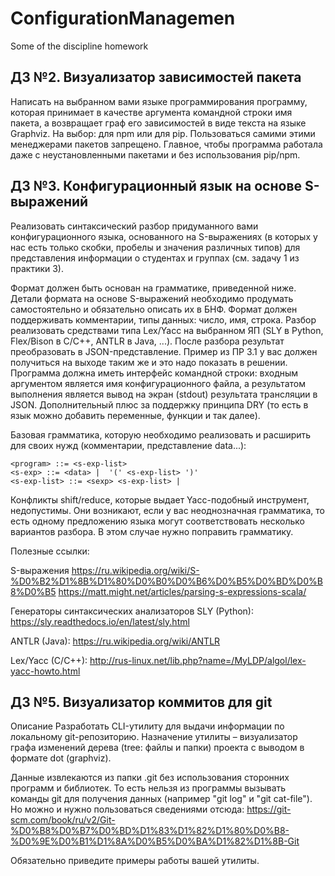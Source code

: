 # ConfigurationManagemen
Some of the discipline homework

## ДЗ №2. Визуализатор зависимостей пакета
Написать на выбранном вами языке программирования программу, которая принимает в качестве аргумента командной строки имя пакета, а возвращает граф его зависимостей в виде текста на языке Graphviz. На выбор: для npm или для pip. Пользоваться самими этими менеджерами пакетов запрещено. Главное, чтобы программа работала даже с неустановленными пакетами и без использования pip/npm.

## ДЗ №3. Конфигурационный язык на основе S-выражений
Реализовать синтаксический разбор придуманного вами конфигурационного языка, основанного на S-выражениях (в которых у нас есть только скобки, пробелы и значения различных типов) для представления информации о студентах и группах (см. задачу 1 из практики 3).

Формат должен быть основан на грамматике, приведенной ниже. Детали формата на основе S-выражений необходимо продумать самостоятельно и обязательно описать их в БНФ. Формат должен поддерживать комментарии, типы данных: число, имя, строка.
Разбор реализовать средствами типа Lex/Yacc на выбранном ЯП (SLY в Python, Flex/Bison в C/C++, ANTLR в Java, ...).
После разбора результат преобразовать в JSON-представление. Пример из ПР 3.1 у вас должен получиться на выходе таким же и это надо показать в решении.
Программа должна иметь интерфейс командной строки: входным аргументом является имя конфигурационного файла, а результатом выполнения является вывод на экран (stdout) результата трансляции в JSON.
Дополнительный плюс за поддержку принципа DRY (то есть в язык можно добавить переменные, функции и так далее).

Базовая грамматика, которую необходимо реализовать и расширить для своих нужд (комментарии, представление data...):

```
<program> ::= <s-exp-list> 
<s-exp> ::= <data> |  '(' <s-exp-list> ')'
<s-exp-list> ::= <sexp> <s-exp-list> |
```

Конфликты shift/reduce, которые выдает Yacc-подобный инструмент, недопустимы. Они возникают, если у вас неоднозначная грамматика, то есть одному предложению языка могут соответствовать несколько вариантов разбора. В этом случае нужно поправить грамматику.

Полезные ссылки:

S-выражения https://ru.wikipedia.org/wiki/S-%D0%B2%D1%8B%D1%80%D0%B0%D0%B6%D0%B5%D0%BD%D0%B8%D0%B5 https://matt.might.net/articles/parsing-s-expressions-scala/

Генераторы синтаксических анализаторов SLY (Python): https://sly.readthedocs.io/en/latest/sly.html

ANTLR (Java): https://ru.wikipedia.org/wiki/ANTLR

Lex/Yacc (C/C++): http://rus-linux.net/lib.php?name=/MyLDP/algol/lex-yacc-howto.html

## ДЗ №5. Визуализатор коммитов для git
Описание Разработать CLI-утилиту для выдачи информации по локальному git-репозиторию. Назначение утилиты – визуализатор графа изменений дерева (tree: файлы и папки) проекта с выводом в формате dot (graphviz).

Данные извлекаются из папки .git без использования сторонних программ и библиотек. То есть нельзя из программы вызывать команды git для получения данных (например "git log" и "git cat-file"). Но можно и нужно пользоваться сведениями отсюда: https://git-scm.com/book/ru/v2/Git-%D0%B8%D0%B7%D0%BD%D1%83%D1%82%D1%80%D0%B8-%D0%9E%D0%B1%D1%8A%D0%B5%D0%BA%D1%82%D1%8B-Git

Обязательно приведите примеры работы вашей утилиты.
